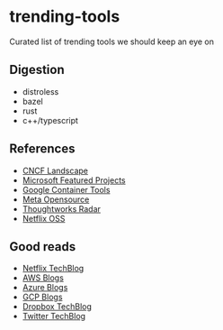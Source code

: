 # trending-tools
Curated list of trending tools we should keep an eye on

## Digestion

- distroless
- bazel
- rust
- c++/typescript

## References
- [CNCF Landscape](https://landscape.cncf.io/)
- [Microsoft Featured Projects](https://opensource.microsoft.com/projects/)
- [Google Container Tools](https://github.com/GoogleContainerTools)
- [Meta Opensource](https://github.com/facebook)
- [Thoughtworks Radar](https://www.thoughtworks.com/radar)
- [Netflix OSS](https://netflix.github.io/)

## Good reads

- [Netflix TechBlog](https://netflixtechblog.com/)
- [AWS Blogs](https://aws.amazon.com/blogs/aws/)
- [Azure Blogs](https://azure.microsoft.com/en-us/blog/)
- [GCP Blogs](https://cloud.google.com/blog/)
- [Dropbox TechBlog](https://dropbox.tech/)
- [Twitter TechBlog](https://blog.twitter.com/engineering/en_us)
